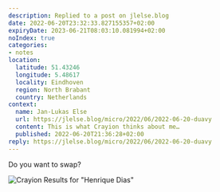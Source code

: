 ```yaml
---
description: Replied to a post on jlelse.blog
date: 2022-06-20T23:32:33.827155357+02:00
expiryDate: 2023-06-21T08:03:10.081994+02:00
noIndex: true
categories:
- notes
location:
  latitude: 51.43246
  longitude: 5.48617
  locality: Eindhoven
  region: North Brabant
  country: Netherlands
context:
  name: Jan-Lukas Else
  url: https://jlelse.blog/micro/2022/06/2022-06-20-duavy
  content: This is what Crayion thinks about me…
  published: 2022-06-20T21:36:28+02:00
reply: https://jlelse.blog/micro/2022/06/2022-06-20-duavy
---
```


Do you want to swap?

![Crayion Results for "Henrique Dias"](cdn:/0ffaaf2c1605e9d3a64d6cdc064e3ee687d5d11c9cddfb83e1bfc2dd2705525c?caption=false "I look pretty, right?")
